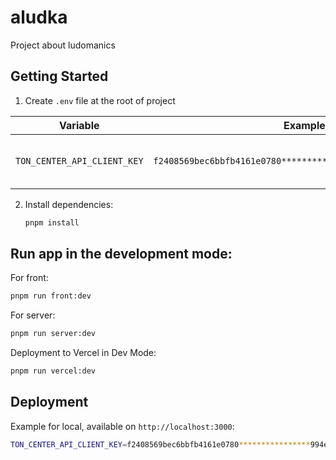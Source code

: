 # aludka

Project about ludomanics

## Getting Started

1. Create `.env` file at the root of project

| Variable   | Example Value           | Description                                  |
| ---------- | ----------------------- | -------------------------------------------- |
| `TON_CENTER_API_CLIENT_KEY`  | `f2408569bec6bbfb4161e0780****************994ea3e8fee8fbf53e8a2f16`   | **Required**. The base URL for the API.                    |


2. Install dependencies:
   ```bash
   pnpm install
   ```

## Run app in the development mode:

For front:
```bash
pnpm run front:dev
```

For server:
```bash
pnpm run server:dev
```

Deployment to Vercel in Dev Mode:
```bash
pnpm run vercel:dev
```

## Deployment
   Example for local, available on `http://localhost:3000`:

   ```bash
   TON_CENTER_API_CLIENT_KEY=f2408569bec6bbfb4161e0780****************994ea3e8fee8fbf53e8a2f16 docker compose up --build
   ```
